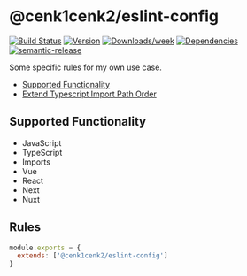 # @cenk1cenk2/eslint-config

[![Build Status](https://drone.kilic.dev/api/badges/cenk1cenk2/eslint-config/status.svg)](https://drone.kilic.dev/cenk1cenk2/eslint-config) [![Version](https://img.shields.io/npm/v/@cenk1cenk2/eslint-config.svg)](https://npmjs.org/package/@cenk1cenk2/eslint-config) [![Downloads/week](https://img.shields.io/npm/dw/@cenk1cenk2/eslint-config.svg)](https://npmjs.org/package/@cenk1cenk2/eslint-config) [![Dependencies](https://img.shields.io/librariesio/release/npm/@cenk1cenk2/eslint-config)](https://npmjs.org/package/@cenk1cenk2/eslint-config) [![semantic-release](https://img.shields.io/badge/%20%20%F0%9F%93%A6%F0%9F%9A%80-semantic--release-e10079.svg)](https://github.com/semantic-release/semantic-release)

Some specific rules for my own use case.

<!-- toc -->

- [Supported Functionality](#supported-functionality)
- [Extend Typescript Import Path Order](#extend-typescript-import-path-order)

<!-- tocstop -->

## Supported Functionality

- JavaScript
- TypeScript
- Imports
- Vue
- React
- Next
- Nuxt

## Rules

```javascript
module.exports = {
  extends: ['@cenk1cenk2/eslint-config']
}
```
